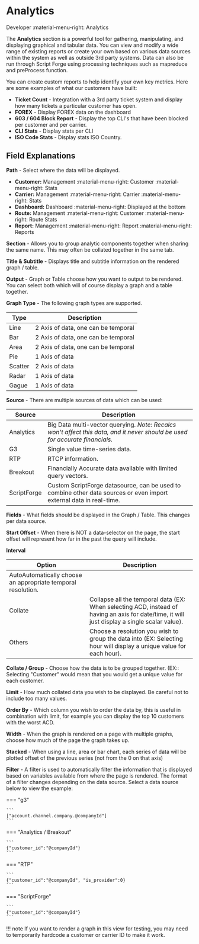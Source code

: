 # Analytics
Developer :material-menu-right: Analytics

The **Analytics** section is a powerful tool for gathering, manipulating, and displaying graphical and tabular data. You can view and modify a wide range of existing reports or create your own based on various data sources within the system as well as outside 3rd party systems. Data can also be run through Script Forge using processing techniques such as mapreduce and preProcess function. 

You can create custom reports to help identify your own key metrics. Here are some examples of what our customers have built:

* **Ticket Count** - Integration with a 3rd party ticket system and display how many tickets a particular customer has open.
* **FOREX** - Display FOREX data on the dashboard
* **603 / 604 Block Report** - Display the top CLI's that have been blocked per customer and per carrier.
* **CLI Stats** - Display stats per CLI
* **ISO Code Stats** - Display stats ISO Country.

## Field Explanations

**Path** - Select where the data will be displayed.

* **Customer:** Management :material-menu-right: Customer :material-menu-right: Stats
* **Carrier:** Management :material-menu-right: Carrier :material-menu-right: Stats
* **Dashboard:** Dashboard :material-menu-right: Displayed at the bottom
* **Route:** Management :material-menu-right: Customer :material-menu-right: Route Stats
* **Report:** Management :material-menu-right: Report :material-menu-right: Reports

**Section** - Allows you to group analytic components together when sharing the same name. This may often be collated together in the same tab.

**Title & Subtitle** - Displays title and subtitle information on the rendered graph / table.

**Output** - Graph or Table choose how you want to output to be rendered. You can select both which will of course display a graph and a table together.

**Graph Type** - The following graph types are supported.

   |Type|Description|
   |---|---|
   |Line|2 Axis of data, one can be temporal|
   |Bar|2 Axis of data, one can be temporal|
   |Area|2 Axis of data, one can be temporal|
   |Pie|1 Axis of data|
   |Scatter|2 Axis of data|
   |Radar|1 Axis of data|
   |Gague|1 Axis of data|

**Source** - There are multiple sources of data which can be used:

|Source|Description|
|---|---|
|Analytics|Big Data multi-vector querying. *Note: Recalcs won't affect this data, and it never should be used for accurate financials.*|
|G3|Single value time-series data.|
|RTP|RTCP information.|
|Breakout|Financially Accurate data available with limited query vectors.|
|ScriptForge|Custom ScriptForge datasource, can be used to combine other data sources or even import external data in real-time.|

**Fields** - What fields should be displayed in the Graph / Table. This changes per data source.

**Start Offset** - When there is NOT a data-selector on the page, the start offset will represent how far in the past the query will include.

**Interval** 

|Option|Description|
|---|---|
|AutoAutomatically choose an appropriate temporal resolution.|
|Collate|Collapse all the temporal data (EX: When selecting ACD, instead of having an axis for date/time, it will just display a single scalar value).|
|Others|Choose a resolution you wish to group the data into (EX: Selecting hour will display a unique value for each hour).|

**Collate / Group** - Choose how the data is to be grouped together. (EX:: Selecting "Customer" would mean that you would get a unique value for each customer.

**Limit** - How much collated data you wish to be displayed. Be careful not to include too many values.

**Order By** - Which column you wish to order the data by, this is useful in combination with limit, for example you can display the top 10 customers with the worst ACD.

**Width** - When the graph is rendered on a page with multiple graphs, choose how much of the page the graph takes up.

**Stacked** - When using a line, area or bar chart, each series of data will be plotted offset of the previous series (not from the 0 on that axis)

**Filter** - A filter is used to automatically filter the information that is displayed based on variables available from where the page is rendered. The format of a filter changes depending on the data source. Select a data source below to view the example:

=== "g3"

    ```
    ["account.channel.company.@companyId"]
    ```
	
=== "Analytics / Breakout"

    ```
	{"customer_id":"@companyId"}
    ```
	
=== "RTP"

    ```
	{"customer_id":"@companyId", "is_provider":0}
    ```

=== "ScriptForge"

    ```
	{"customer_id":"@companyId"}
    ```

!!! note
	If you want to render a graph in this view for testing, you may need to temporarily hardcode a customer or carrier ID to make it work.
